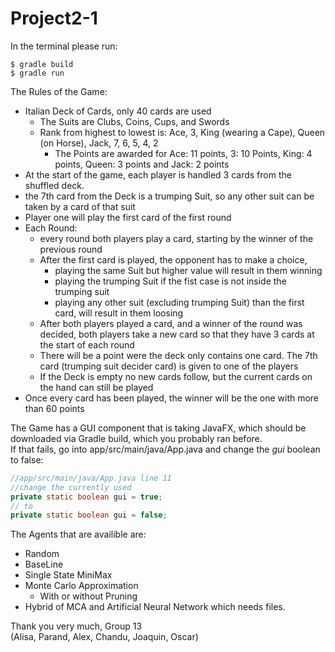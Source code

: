 # Project2-1

In the terminal please run:
```
$ gradle build
$ gradle run
```
The Rules of the Game:
- Italian Deck of Cards, only 40 cards are used
  - The Suits are Clubs, Coins, Cups, and Swords
  - Rank from highest to lowest is: Ace, 3, King (wearing a Cape), Queen (on Horse), Jack, 7, 6, 5, 4, 2 
    - The Points are awarded for Ace: 11 points, 3: 10 Points, King: 4 points, Queen: 3 points and Jack: 2 points
- At the start of the game, each player is handled 3 cards from the shuffled deck.
- the 7th card from the Deck is a trumping Suit, so any other suit can be taken by a card of that suit
- Player one will play the first card of the first round
- Each Round:
  - every round both players play a card, starting by the winner of the previous round
  - After the first card is played, the opponent has to make a choice,
    - playing the same Suit but higher value will result in them winning 
    - playing the trumping Suit if the fist case is not inside the trumping suit
    - playing any other suit (excluding trumping Suit) than the first card, will result in them loosing
  - After both players played a card, and a winner of the round was decided, both players take a new card so that they
have 3 cards at the start of each round
  - There will be a point were the deck only contains one card. The 7th card (trumping suit decider card) is given to 
one of the players
  - If the Deck is empty no new cards follow, but the current cards on the hand can still be played
- Once every card has been played, the winner will be the one with more than 60 points


The Game has a GUI component that is taking JavaFX, which should be downloaded via Gradle build, which you probably ran before.
<br>
If that fails, go into app/src/main/java/App.java and change the _gui_ boolean to false:
```java
//app/src/main/java/App.java line 11
//change the currently used
private static boolean gui = true;
// to 
private static boolean gui = false;
```

The Agents that are availible are:
- Random
- BaseLine
- Single State MiniMax
- Monte Carlo Approximation
  - With or without Pruning
- Hybrid of MCA and Artificial Neural Network which needs files.

Thank you very much, 
Group 13
 <br>
 (Alisa, Parand, Alex, Chandu, Joaquin, Oscar)

